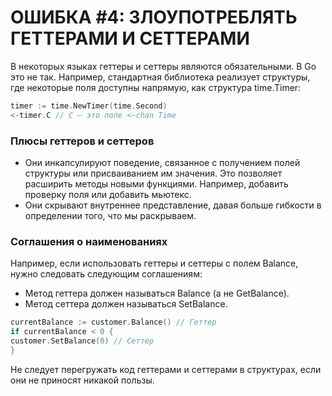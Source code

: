# ОШИБКА #4: ЗЛОУПОТРЕБЛЯТЬ ГЕТТЕРАМИ И СЕТТЕРАМИ

В некоторых языках геттеры и сеттеры являются обязательными. В Go это не так. Например, стандартная библиотека
реализует структуры, где некоторые поля доступны напрямую, как структура time.Timer:

```go
timer := time.NewTimer(time.Second)
<-timer.C // C — это поле <–chan Time
```

### Плюсы геттеров и сеттеров

* Они инкапсулируют поведение, связанное с получением полей структуры или присваиванием им значения. Это позволяет 
расширить методы новыми функциями. Например, добавить проверку поля или добавить мьютекс.
* Они скрывают внутреннее представление, давая больше гибкости в определении того, что мы раскрываем.

### Соглашения о наименованиях

Например, если использовать геттеры и сеттеры с полем Balance, нужно следовать следующим соглашениям:

* Метод геттера должен называться Balance (а не GetBalance).
* Метод сеттера должен называться SetBalance.

```go
currentBalance := customer.Balance() // Геттер
if currentBalance < 0 {
customer.SetBalance(0) // Сеттер
}
```

Не следует перегружать код геттерами и сеттерами в структурах, если они не приносят никакой пользы.
